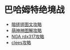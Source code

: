 # 巴哈姆特绝境战

* <a href="/handbooks/ubahamut/" target="_blank">暗搓搓图文攻略</a>
* [萌神神图解攻略](https://moeshen.cn/ffxiv/jbh/)
* [NGA rdx317攻略](https://nga.178.com/read.php?tid=13350854)
* [clees攻略](https://nga.178.com/read.php?tid=12863995)
